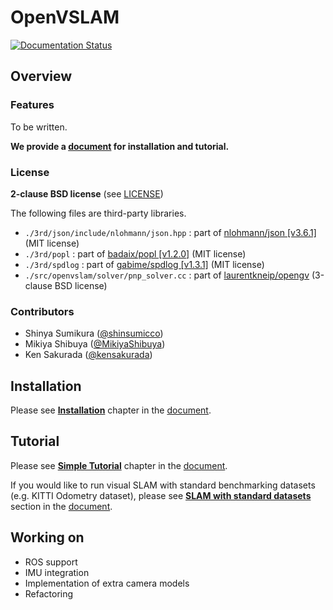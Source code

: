 # OpenVSLAM
[![Documentation Status](https://readthedocs.org/projects/openvslam/badge/?version=master)](https://openvslam.readthedocs.io/en/master/?badge=master)

## Overview

### Features

To be written.

**We provide a [document](https://openvslam.readthedocs.io/en/latest/index.html) for installation and tutorial.**

### License

**2-clause BSD license** (see [LICENSE](./LICENSE))

The following files are third-party libraries.

- `./3rd/json/include/nlohmann/json.hpp` : part of [nlohmann/json \[v3.6.1\]](https://github.com/nlohmann/json) (MIT license)
- `./3rd/popl` : part of [badaix/popl \[v1.2.0\]](https://github.com/badaix/popl) (MIT license)
- `./3rd/spdlog` : part of [gabime/spdlog \[v1.3.1\]](https://github.com/gabime/spdlog) (MIT license)
- `./src/openvslam/solver/pnp_solver.cc` : part of [laurentkneip/opengv](https://github.com/laurentkneip/opengv) (3-clause BSD license)

### Contributors

- Shinya Sumikura ([@shinsumicco](https://github.com/shinsumicco))
- Mikiya Shibuya ([@MikiyaShibuya](https://github.com/MikiyaShibuya))
- Ken Sakurada ([@kensakurada](https://github.com/kensakurada))

## Installation

Please see [**Installation**](https://openvslam.readthedocs.io/en/latest/installation.html) chapter in the [document](https://openvslam.readthedocs.io/en/latest/index.html).

## Tutorial

Please see [**Simple Tutorial**](https://openvslam.readthedocs.io/en/latest/simple_tutorial.html) chapter in the [document](https://openvslam.readthedocs.io/en/latest/index.html).

If you would like to run visual SLAM with standard benchmarking datasets (e.g. KITTI Odometry dataset), please see [**SLAM with standard datasets**](https://openvslam.readthedocs.io/en/latest/example.html#slam-with-standard-datasets) section in the [document](https://openvslam.readthedocs.io/en/latest/index.html).

## Working on

- ROS support
- IMU integration
- Implementation of extra camera models
- Refactoring
